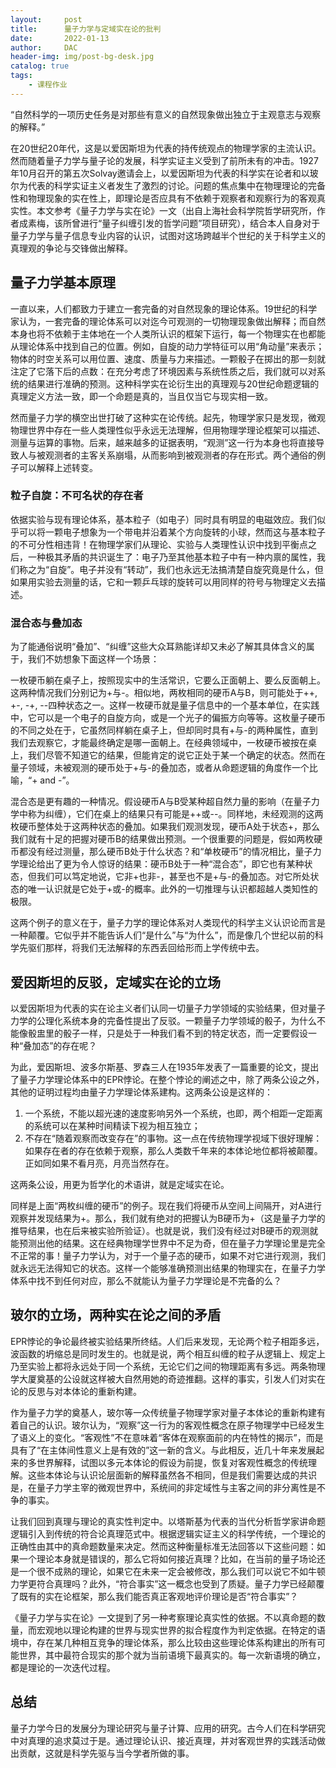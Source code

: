```yaml
---
layout:     post
title:      量子力学与定域实在论的批判
date:       2022-01-13
author:     DAC
header-img: img/post-bg-desk.jpg
catalog: true
tags:
    - 课程作业
---
```


“自然科学的一项历史任务是对那些有意义的自然现象做出独立于主观意志与观察的解释。”

在20世纪20年代，这是以爱因斯坦为代表的持传统观点的物理学家的主流认识。然而随着量子力学与量子论的发展，科学实证主义受到了前所未有的冲击。1927年10月召开的第五次Solvay邀请会上，以爱因斯坦为代表的科学实在论者和以玻尔为代表的科学实证主义者发生了激烈的讨论。问题的焦点集中在物理理论的完备性和物理现象的实在性上，即理论是否应具有不依赖于观察者和观察行为的客观真实性。本文参考《量子力学与实在论》一文（出自上海社会科学院哲学研究所，作者成素梅，该所曾进行“量子纠缠引发的哲学问题”项目研究），结合本人自身对于量子力学与量子信息专业内容的认识，试图对这场跨越半个世纪的关于科学主义的真理观的争论与交锋做出解释。

## 量子力学基本原理
一直以来，人们都致力于建立一套完备的对自然现象的理论体系。19世纪的科学家认为，一套完备的理论体系可以对迄今可观测的一切物理现象做出解释；而自然本身也将不依赖于主体地在一个人类所认识的框架下运行，每一个物理实在也都能从理论体系中找到自己的位置。例如，自旋的动力学特征可以用“角动量”来表示；物体的时空关系可以用位置、速度、质量与力来描述。一颗骰子在掷出的那一刻就注定了它落下后的点数：在充分考虑了环境因素与系统性质之后，我们就可以对系统的结果进行准确的预测。这种科学实在论衍生出的真理观与20世纪命题逻辑的真理定义方法一致，即一个命题是真的，当且仅当它与现实相一致。

然而量子力学的横空出世打破了这种实在论传统。起先，物理学家只是发现，微观物理世界中存在一些人类理性似乎永远无法理解，但用物理学理论框架可以描述、测量与运算的事物。后来，越来越多的证据表明，“观测”这一行为本身也将直接导致人与被观测者的主客关系崩塌，从而影响到被观测者的存在形式。两个通俗的例子可以解释上述转变。

### 粒子自旋：不可名状的存在者
依据实验与现有理论体系，基本粒子（如电子）同时具有明显的电磁效应。我们似乎可以将一颗电子想象为一个带电并沿着某个方向旋转的小球，然而这与基本粒子的不可分性相违背！在物理学家们从理论、实验与人类理性认识中找到平衡点之后，一种极其矛盾的共识诞生了：电子乃至其他基本粒子中有一种内禀的属性，我们称之为“自旋”。电子并没有“转动”，我们也永远无法搞清楚自旋究竟是什么，但如果用实验去测量的话，它和一颗乒乓球的旋转可以用同样的符号与物理定义去描述。

### 混合态与叠加态
为了能通俗说明“叠加”、“纠缠”这些大众耳熟能详却又未必了解其具体含义的属于，我们不妨想象下面这样一个场景：

一枚硬币躺在桌子上，按照现实中的生活常识，它要么正面朝上、要么反面朝上。这两种情况我们分别记为+与-。相似地，两枚相同的硬币A与B，则可能处于++, +-, -+, --四种状态之一。这样一枚硬币就是量子信息中的一个基本单位，在实践中，它可以是一个电子的自旋方向，或是一个光子的偏振方向等等。这枚量子硬币的不同之处在于，它虽然同样躺在桌子上，但却同时具有+与-的两种属性，直到我们去观察它，才能最终确定是哪一面朝上。在经典领域中，一枚硬币被按在桌上，我们尽管不知道它的结果，但能肯定的说它正处于某一个确定的状态。然而在量子领域，未被观测的硬币处于+与-的叠加态，或者从命题逻辑的角度作一个比喻，“+ and -”。

混合态是更有趣的一种情况。假设硬币A与B受某种超自然力量的影响（在量子力学中称为纠缠），它们在桌上的结果只有可能是++或--。同样地，未经观测的这两枚硬币整体处于这两种状态的叠加。如果我们观测发现，硬币A处于状态+，那么我们就有十足的把握对硬币B的结果做出预测。一个很重要的问题是，假如两枚硬币都没有经过测量，那么硬币B处于什么状态？和“单枚硬币”的情况相比，量子力学理论给出了更为令人惊讶的结果：硬币B处于一种“混合态”，即它也有某种状态，但我们可以笃定地说，它非+也非-，甚至也不是+与-的叠加态。对它所处状态的唯一认识就是它处于+或-的概率。此外的一切推理与认识都超越人类知性的极限。

这两个例子的意义在于，量子力学的理论体系对人类现代的科学主义认识论而言是一种颠覆。它似乎并不能告诉人们“是什么”与“为什么”，而是像几个世纪以前的科学先驱们那样，将我们无法解释的东西丢回给形而上学传统中去。

## 爱因斯坦的反驳，定域实在论的立场
以爱因斯坦为代表的实在论主义者们认同一切量子力学领域的实验结果，但对量子力学的公理化系统本身的完备性提出了反驳。一颗量子力学领域的骰子，为什么不能像骰盅里的骰子一样，只是处于一种我们看不到的特定状态，而一定要假设一种“叠加态”的存在呢？ 

为此，爱因斯坦、波多尔斯基、罗森三人在1935年发表了一篇重要的论文，提出了量子力学理论体系中的EPR悖论。在整个悖论的阐述之中，除了两条公设之外，其他的证明过程均由量子力学理论体系建构。这两条公设是这样的：

1. 一个系统，不能以超光速的速度影响另外一个系统，也即，两个相距一定距离的系统可以在某种时间精读下视为相互独立；
2. 不存在“随着观察而改变存在”的事物。这一点在传统物理学视域下很好理解：如果存在者的存在依赖于观察，那么人类数千年来的本体论地位都将被颠覆。正如同如果不看月亮，月亮当然存在。

这两条公设，用更为哲学化的术语讲，就是定域实在论。

同样是上面“两枚纠缠的硬币”的例子。现在我们将硬币从空间上间隔开，对A进行观察并发现结果为+。那么，我们就有绝对的把握认为B硬币为+（这是量子力学的推导结果，也在后来被实验所验证）。也就是说，我们没有经过对B硬币的观测就能预测出他的结果。这在经典物理学世界中不足为奇，但在量子力学理论里是完全不正常的事！量子力学认为，对于一个量子态的硬币，如果不对它进行观测，我们就永远无法得知它的状态。这样一个能够准确预测出结果的物理实在，在量子力学体系中找不到任何对应，那么不就能认为量子力学理论是不完备的么？

## 玻尔的立场，两种实在论之间的矛盾
EPR悖论的争论最终被实验结果所终结。人们后来发现，无论两个粒子相距多远，波函数的坍缩总是同时发生的。也就是说，两个相互纠缠的粒子从逻辑上、规定上乃至实验上都将永远处于同一个系统，无论它们之间的物理距离有多远。两条物理学大厦奠基的公设就这样被大自然用她的奇迹推翻。这样的事实，引发人们对实在论的反思与对本体论的重新构建。

作为量子力学的奠基人，玻尔等一众传统量子物理学家对量子本体论的重新构建有着自己的认识。玻尔认为，“观察”这一行为的客观性概念在原子物理学中已经发生了语义上的变化。“客观性”不在意味着“客体在观察面前的内在特性的揭示”，而是具有了“在主体间性意义上是有效的”这一新的含义。与此相反，近几十年来发展起来的多世界解释，试图以多元本体论的假设为前提，恢复对客观性概念的传统理解。这些本体论与认识论层面新的解释虽然各不相同，但是我们需要达成的共识是，在量子力学主宰的微观世界中，系统间的非定域性与主客之间的非分离性是不争的事实。

让我们回到真理与理论的真实性判定中。以塔斯基为代表的当代分析哲学家讲命题逻辑引入到传统的符合论真理范式中。根据逻辑实证主义的科学传统，一个理论的正确性由其中的真命题数量来决定。然而这种衡量标准无法回答以下这些问题：如果一个理论本身就是错误的，那么它将如何接近真理？比如，在当前的量子场论还是一个很不成熟的理论，如果它在未来一定会被修改，那么我们可以说它不如牛顿力学更符合真理吗？此外，“符合事实”这一概念也受到了质疑。量子力学已经颠覆了既有的实在论框架，那么我们能否真正客观地评价理论是否“符合事实”？

《量子力学与实在论》一文提到了另一种考察理论真实性的依据。不以真命题的数量，而宏观地以理论构建的世界与现实世界的拟合程度作为判定依据。在特定的语境中，存在某几种相互竞争的理论体系，那么比较由这些理论体系构建出的所有可能世界，其中最符合现实的那个就为当前语境下最真实的。每一次新语境的确立，都是理论的一次迭代过程。

## 总结
量子力学今日的发展分为理论研究与量子计算、应用的研究。古今人们在科学研究中对真理的追求莫过于是。通过理论认识、接近真理，并对客观世界的实践活动做出贡献，这就是科学先驱与当今学者所做的事。
